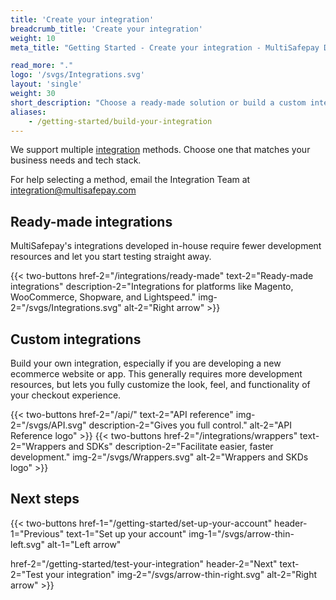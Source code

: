 ```yaml
---
title: 'Create your integration'
breadcrumb_title: 'Create your integration'
weight: 10
meta_title: "Getting Started - Create your integration - MultiSafepay Docs"

read_more: "."
logo: '/svgs/Integrations.svg'
layout: 'single'
weight: 30
short_description: "Choose a ready-made solution or build a custom integration."
aliases:
    - /getting-started/build-your-integration
---
```


We support multiple [integration](/glossaries/multisafepay-glossary/#integration) methods. Choose one that matches your business needs and tech stack.   

For help selecting a method, email the Integration Team at <integration@multisafepay.com>

## Ready-made integrations
MultiSafepay's integrations developed in-house require fewer development resources and let you start testing straight away. 

{{< two-buttons href-2="/integrations/ready-made" text-2="Ready-made integrations" description-2="Integrations for platforms like Magento, WooCommerce, Shopware, and Lightspeed." img-2="/svgs/Integrations.svg" alt-2="Right arrow" >}}

## Custom integrations
Build your own integration, especially if you are developing a new ecommerce website or app. This generally requires more development resources, but lets you fully customize the look, feel, and functionality of your checkout experience.

{{< two-buttons href-2="/api/" text-2="API reference" img-2="/svgs/API.svg" description-2="Gives you full control." alt-2="API Reference logo" >}}
{{< two-buttons href-2="/integrations/wrappers" text-2="Wrappers and SDKs" description-2="Facilitate easier, faster development." img-2="/svgs/Wrappers.svg" alt-2="Wrappers and SKDs logo" >}}

## Next steps

{{< two-buttons
href-1="/getting-started/set-up-your-account" header-1="Previous" text-1="Set up your account" img-1="/svgs/arrow-thin-left.svg" alt-1="Left arrow" 

href-2="/getting-started/test-your-integration" header-2="Next" text-2="Test your integration" img-2="/svgs/arrow-thin-right.svg" alt-2="Right arrow" >}}
